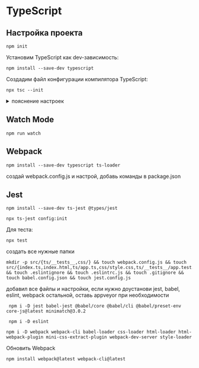 # TypeScript


## Настройка проекта

```
npm init
```
Установим TypeScript как dev-зависимость:

```
npm install --save-dev typescript
```

Создадим файл конфигурации компилятора TypeScript:

```
npx tsc --init
```
<details>
    <summary>пояснение настроек</summary>
**Tsconfig.json**

Файл конфигурации достаточно большой, опции в нём задокументированы.
Нас интересует несколько:

* **target** — целевая версия ES (по умолчанию выставляется ES5)
* **module** — целевая система модулей (по умолчанию выставляется CommonJS)
* **outFile** — при необходимости скомпилировать всё в единый файл
* **outDir** — каталог для результатов компиляции
* **rootDir** — каталог с исходными файлами
* **sourceMap** — генерация Source Map (возможности отображать скомпилированный код в исходный при работе в дебаггере)

</details>

## Watch Mode

```
npm run watch
```

## Webpack

```
npm install --save-dev typescript ts-loader
```
создай webpack.config.js  и настрой, добавь команды в package.json

## Jest
```
npm install --save-dev ts-jest @types/jest
```

```
npx ts-jest config:init
```
Для теста:

```
npx test
```

создать все нужные папки 

```
mkdir -p src/{ts/__tests__,css/} && touch webpack.config.js && touch src/{index.ts,index.html,ts/app.ts,css/style.css,ts/__tests__/app.test.ts} && touch .eslintignore && touch .eslintrc.js && touch .gitignore && touch babel.config.json && touch jest.config.js

```

добавил все файлы и настройки, если нужно доустанови jest, babel, eslint, webpack остальной, оставь appveyor при необходимости

```
 npm i -D jest babel-jest @babel/core @babel/cli @babel/preset-env core-js@latest minimatch@3.0.2
```
```
 npm i -D eslint
```
```
npm i -D webpack webpack-cli babel-loader css-loader html-loader html-webpack-plugin mini-css-extract-plugin webpack-dev-server style-loader

```

Обновить Webpack

```
npm install webpack@latest webpack-cli@latest
```
